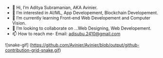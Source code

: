 - 👋 Hi, I’m Aditya Subramanian, AKA Avinier.
- 👀 I’m interested in AI/ML, App Developement, Blockchain Developement.
- 🌱 I’m currently learning Front-end Web Developement and Computer Vision.
- 💞️ I’m looking to collaborate on ...Web Designing, Web Developement.
- 📫 How to reach me- Email: adisubu.2410@gmail.com

<!---
Avinier/Avinier is a ✨ special ✨ repository because its `README.md` (this file) appears on your GitHub profile.
You can click the Preview link to take a look at your changes.
--->

![snake-gif]
(https://github.com/Avinier/Avinier/blob/output/github-contribution-grid-snake.gif)
